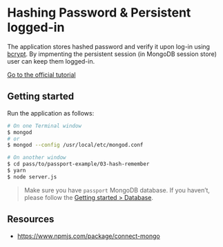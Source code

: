 # Hashing Password & Persistent logged-in

The application stores hashed password and verify it upon log-in using [bcrypt](https://www.npmjs.com/package/bcrypt). By impmenting the persistent session (in MongoDB session store) user can keep them logged-in.

[Go to the official tutorial](https://www.mokuji.me/article/passport-hashing-remember)

## Getting started

Run the application as follows:

```bash
# On one Terminal window
$ mongod
# or
$ mongod --config /usr/local/etc/mongod.conf

# On another window
$ cd pass/to/passport-example/03-hash-remember
$ yarn
$ node server.js 
```

> Make sure you have `passport` MongoDB database. If you haven’t, please follow the [Getting started > Database](https://github.com/zacfukuda/passport#database).

## Resources

- https://www.npmjs.com/package/connect-mongo